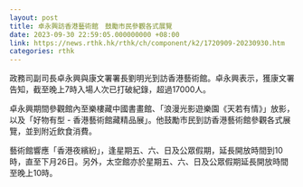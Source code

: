 ```yaml
---
layout: post
title: 卓永興訪香港藝術館　鼓勵市民參觀各式展覽
date: 2023-09-30 22:59:05.000000000 +08:00
link: https://news.rthk.hk/rthk/ch/component/k2/1720909-20230930.htm
categories: rthk
---
```


政務司副司長卓永興與康文署署長劉明光到訪香港藝術館。卓永興表示，獲康文署告知，截至晚上7時入場人次已打破紀錄，超過17000人。

卓永興期間參觀館內至樂樓藏中國書畫館、「浪漫光影遊樂園《天若有情》」放影，以及「好物有型 - 香港藝術館藏精品展」。他鼓勵市民到訪香港藝術館參觀各式展覽，並到附近飲食消費。

藝術館響應「香港夜繽紛」，逢星期五、六、日及公眾假期，延長開放時間到10時，直至下月26日。另外，太空館亦於星期五、六、日及公眾假期延長開放時間至晚上10時。
